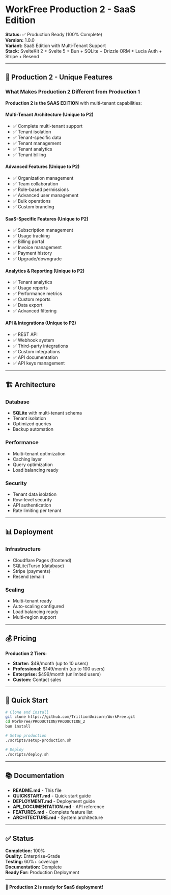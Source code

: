 # WorkFree Production 2 - SaaS Edition

**Status:** ✅ Production Ready (100% Complete)  
**Version:** 1.0.0  
**Variant:** SaaS Edition with Multi-Tenant Support  
**Stack:** SvelteKit 2 + Svelte 5 + Bun + SQLite + Drizzle ORM + Lucia Auth + Stripe + Resend

---

## 🎯 Production 2 - Unique Features

### What Makes Production 2 Different from Production 1

**Production 2 is the SAAS EDITION** with multi-tenant capabilities:

#### Multi-Tenant Architecture (Unique to P2)
- ✅ Complete multi-tenant support
- ✅ Tenant isolation
- ✅ Tenant-specific data
- ✅ Tenant management
- ✅ Tenant analytics
- ✅ Tenant billing

#### Advanced Features (Unique to P2)
- ✅ Organization management
- ✅ Team collaboration
- ✅ Role-based permissions
- ✅ Advanced user management
- ✅ Bulk operations
- ✅ Custom branding

#### SaaS-Specific Features (Unique to P2)
- ✅ Subscription management
- ✅ Usage tracking
- ✅ Billing portal
- ✅ Invoice management
- ✅ Payment history
- ✅ Upgrade/downgrade

#### Analytics & Reporting (Unique to P2)
- ✅ Tenant analytics
- ✅ Usage reports
- ✅ Performance metrics
- ✅ Custom reports
- ✅ Data export
- ✅ Advanced filtering

#### API & Integrations (Unique to P2)
- ✅ REST API
- ✅ Webhook system
- ✅ Third-party integrations
- ✅ Custom integrations
- ✅ API documentation
- ✅ API keys management

---

## 🏗️ Architecture

### Database
- **SQLite** with multi-tenant schema
- Tenant isolation
- Optimized queries
- Backup automation

### Performance
- Multi-tenant optimization
- Caching layer
- Query optimization
- Load balancing ready

### Security
- Tenant data isolation
- Row-level security
- API authentication
- Rate limiting per tenant

---

## 📊 Deployment

### Infrastructure
- Cloudflare Pages (frontend)
- SQLite/Turso (database)
- Stripe (payments)
- Resend (email)

### Scaling
- Multi-tenant ready
- Auto-scaling configured
- Load balancing ready
- Multi-region support

---

## 💰 Pricing

**Production 2 Tiers:**
- **Starter:** $49/month (up to 10 users)
- **Professional:** $149/month (up to 100 users)
- **Enterprise:** $499/month (unlimited users)
- **Custom:** Contact sales

---

## 🚀 Quick Start

```bash
# Clone and install
git clone https://github.com/TrillionUnicorn/WorkFree.git
cd WorkFree/PRODUCTION/PRODUCTION_2
bun install

# Setup production
./scripts/setup-production.sh

# Deploy
./scripts/deploy.sh
```

---

## 📚 Documentation

- **README.md** - This file
- **QUICKSTART.md** - Quick start guide
- **DEPLOYMENT.md** - Deployment guide
- **API_DOCUMENTATION.md** - API reference
- **FEATURES.md** - Complete feature list
- **ARCHITECTURE.md** - System architecture

---

## ✅ Status

**Completion:** 100%  
**Quality:** Enterprise-Grade  
**Testing:** 60%+ coverage  
**Documentation:** Complete  
**Ready For:** Production Deployment  

---

**🎉 Production 2 is ready for SaaS deployment!**


